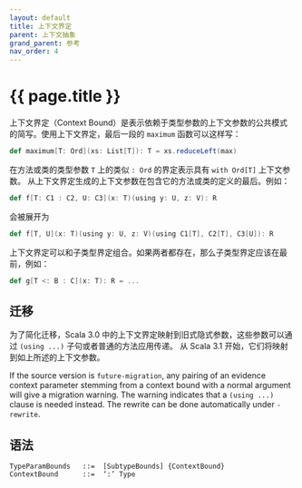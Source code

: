 ```yaml
---
layout: default
title: 上下文界定
parent: 上下文抽象
grand_parent: 参考
nav_order: 4
---
```


# {{ page.title }}

上下文界定（Context Bound）是表示依赖于类型参数的上下文参数的公共模式的简写。使用上下文界定，最后一段的 `maximum` 函数可以这样写：

```scala
def maximum[T: Ord](xs: List[T]): T = xs.reduceLeft(max)
```

在方法或类的类型参数 `T` 上的类似 `: Ord` 的界定表示具有 `with Ord[T]` 上下文参数。
从上下文界定生成的上下文参数在包含它的方法或类的定义的最后。例如：

```scala
def f[T: C1 : C2, U: C3](x: T)(using y: U, z: V): R
```

会被展开为

```scala
def f[T, U](x: T)(using y: U, z: V)(using C1[T], C2[T], C3[U]): R
```

上下文界定可以和子类型界定组合。如果两者都存在，那么子类型界定应该在最前，例如：

```scala
def g[T <: B : C](x: T): R = ...
```

## 迁移

为了简化迁移，Scala 3.0 中的上下文界定映射到旧式隐式参数，这些参数可以通过 `(using ...)` 子句或者普通的方法应用传递。
从 Scala 3.1 开始，它们将映射到如上所述的上下文参数。

If the source version is `future-migration`, any pairing of an evidence
context parameter stemming from a context bound with a normal argument will give a migration
warning. The warning indicates that a `(using ...)` clause is needed instead. The rewrite can be
done automatically under `-rewrite`.

## 语法

```
TypeParamBounds   ::=  [SubtypeBounds] {ContextBound}
ContextBound      ::=  ‘:’ Type
```
